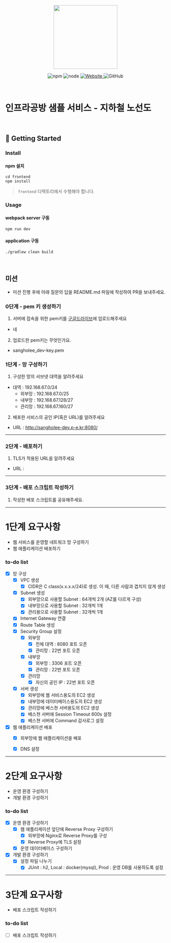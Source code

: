 <p align="center">
    <img width="200px;" src="https://raw.githubusercontent.com/woowacourse/atdd-subway-admin-frontend/master/images/main_logo.png"/>
</p>
<p align="center">
  <img alt="npm" src="https://img.shields.io/badge/npm-%3E%3D%205.5.0-blue">
  <img alt="node" src="https://img.shields.io/badge/node-%3E%3D%209.3.0-blue">
  <a href="https://edu.nextstep.camp/c/R89PYi5H" alt="nextstep atdd">
    <img alt="Website" src="https://img.shields.io/website?url=https%3A%2F%2Fedu.nextstep.camp%2Fc%2FR89PYi5H">
  </a>
  <img alt="GitHub" src="https://img.shields.io/github/license/next-step/atdd-subway-service">
</p>

<br>

# 인프라공방 샘플 서비스 - 지하철 노선도

<br>

## 🚀 Getting Started

### Install
#### npm 설치
```
cd frontend
npm install
```
> `frontend` 디렉토리에서 수행해야 합니다.

### Usage
#### webpack server 구동
```
npm run dev
```
#### application 구동
```
./gradlew clean build
```
<br>

## 미션

* 미션 진행 후에 아래 질문의 답을 README.md 파일에 작성하여 PR을 보내주세요.

### 0단계 - pem 키 생성하기

1. 서버에 접속을 위한 pem키를 [구글드라이브](https://drive.google.com/drive/folders/1dZiCUwNeH1LMglp8dyTqqsL1b2yBnzd1?usp=sharing)에 업로드해주세요
* 네
2. 업로드한 pem키는 무엇인가요.
* sangholee_dev-key.pem 

### 1단계 - 망 구성하기
1. 구성한 망의 서브넷 대역을 알려주세요
- 대역 : 192.168.67.0/24
  - 외부망 : 192.168.67.0/25
  - 내부망 : 192.168.67.128/27
  - 관리망 : 192.168.67.160/27

2. 배포한 서비스의 공인 IP(혹은 URL)를 알려주세요

- URL : http://sangholee-dev.p-e.kr:8080/



---

### 2단계 - 배포하기
1. TLS가 적용된 URL을 알려주세요

- URL : 

---

### 3단계 - 배포 스크립트 작성하기

1. 작성한 배포 스크립트를 공유해주세요.


---

# 1단계 요구사항
* 웹 서비스를 운영할 네트워크 망 구성하기
* 웹 애플리케이션 배포하기

### to-do list
- [X] 망 구성
  - [X] VPC 생성
    - [X] CIDR은 C class(x.x.x.x/24)로 생성. 이 때, 다른 사람과 겹치지 않게 생성
  - [X] Subnet 생성
    - [X] 외부망으로 사용할 Subnet : 64개씩 2개 (AZ를 다르게 구성)
    - [X] 내부망으로 사용할 Subnet : 32개씩 1개
    - [X] 관리용으로 사용할 Subnet : 32개씩 1개
  - [X] Internet Gateway 연결
  - [X] Route Table 생성
  - [X] Security Group 설정
    - [X] 외부망
      - [X] 전체 대역 : 8080 포트 오픈
      - [X] 관리망 : 22번 포트 오픈
    - [X] 내부망
      - [X] 외부망 : 3306 포트 오픈
      - [X] 관리망 : 22번 포트 오픈
    - [X] 관리망
      - [X] 자신의 공인 IP : 22번 포트 오픈
  - [X] 서버 생성
    - [X] 외부망에 웹 서비스용도의 EC2 생성
    - [X] 내부망에 데이터베이스용도의 EC2 생성
    - [X] 관리망에 베스쳔 서버용도의 EC2 생성
    - [X] 베스쳔 서버에 Session Timeout 600s 설정
    - [X] 베스쳔 서버에 Command 감사로그 설정

- [X] 웹 애플리케이션 배포
  - [X] 외부망에 웹 애플리케이션을 배포
  - [X] DNS 설정


---

# 2단계 요구사항

* 운영 환경 구성하기
* 개발 환경 구성하기

### to-do list

- [X] 운영 환경 구성하기
  - [X] 웹 애플리케이션 앞단에 Reverse Proxy 구성하기
    - [X] 외부망에 Nginx로 Reverse Proxy를 구성
    - [X] Reverse Proxy에 TLS 설정
  - [X] 운영 데이터베이스 구성하기
- [X] 개발 환경 구성하기
  - [X] 설정 파일 나누기
    - [X] JUnit : h2, Local : docker(mysql), Prod : 운영 DB를 사용하도록 설정

---

# 3단계 요구사항

* 배포 스크립트 작성하기

### to-do list

- [ ] 배포 스크립트 작성하기
